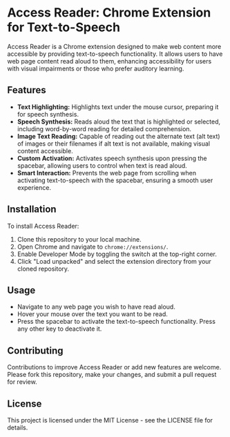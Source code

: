 # Access Reader: Chrome Extension for Text-to-Speech

Access Reader is a Chrome extension designed to make web content more accessible by providing text-to-speech functionality. It allows users to have web page content read aloud to them, enhancing accessibility for users with visual impairments or those who prefer auditory learning.

## Features

- **Text Highlighting:** Highlights text under the mouse cursor, preparing it for speech synthesis.
- **Speech Synthesis:** Reads aloud the text that is highlighted or selected, including word-by-word reading for detailed comprehension.
- **Image Text Reading:** Capable of reading out the alternate text (alt text) of images or their filenames if alt text is not available, making visual content accessible.
- **Custom Activation:** Activates speech synthesis upon pressing the spacebar, allowing users to control when text is read aloud.
- **Smart Interaction:** Prevents the web page from scrolling when activating text-to-speech with the spacebar, ensuring a smooth user experience.

## Installation

To install Access Reader:

1. Clone this repository to your local machine.
2. Open Chrome and navigate to `chrome://extensions/`.
3. Enable Developer Mode by toggling the switch at the top-right corner.
4. Click "Load unpacked" and select the extension directory from your cloned repository.

## Usage

- Navigate to any web page you wish to have read aloud.
- Hover your mouse over the text you want to be read.
- Press the spacebar to activate the text-to-speech functionality. Press any other key to deactivate it.

## Contributing

Contributions to improve Access Reader or add new features are welcome. Please fork this repository, make your changes, and submit a pull request for review.

## License

This project is licensed under the MIT License - see the LICENSE file for details.
